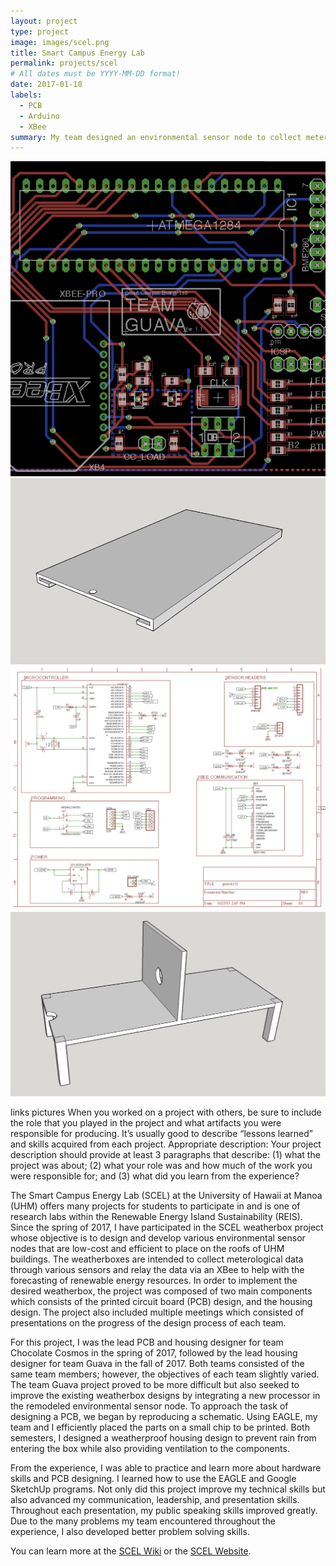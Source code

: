 ```yaml
---
layout: project
type: project
image: images/scel.png
title: Smart Campus Energy Lab
permalink: projects/scel
# All dates must be YYYY-MM-DD format!
date: 2017-01-10
labels:
  - PCB
  - Arduino
  - XBee
summary: My team designed an environmental sensor node to collect meterological data.
---
```


<div class="ui small rounded images">
  <img class="ui image" src="../images/scel.png">
  <img class="ui image" src="../images/guavalid.png">
  <img class="ui image" src="../images/schematic2.png">
  <img class="ui image" src="../images/guavashelf.png">
</div>

links
pictures
When you worked on a project with others, be sure to include the role that you played in the project and what artifacts you were responsible for producing. It’s usually good to describe “lessons learned” and skills acquired from each project.
Appropriate description: Your project description should provide at least 3 paragraphs that describe: (1) what the project was about; (2) what your role was and how much of the work you were responsible for; and (3) what did you learn from the experience?

The Smart Campus Energy Lab (SCEL) at the University of Hawaii at Manoa (UHM) offers many projects for students to participate in and is one of research labs within the Renewable Energy Island Sustainability (REIS). Since the spring of 2017, I have participated in the SCEL weatherbox project whose objective is to design and develop various environmental sensor nodes that are low-cost and efficient to place on the roofs of UHM buildings. The weatherboxes are intended to collect meterological data through various sensors and relay the data via an XBee to help with the forecasting of renewable energy resources.  In order to implement the desired weatherbox, the project was composed of two main components which consists of the printed circuit board (PCB) design, and the housing design. The project also included multiple meetings which consisted of presentations on the progress of the design process of each team. 

For this project, I was the lead PCB and housing designer for team Chocolate Cosmos in the spring of 2017, followed by the lead housing designer for team Guava in the fall of 2017. Both teams consisted of the same team members; however, the objectives of each team slightly varied. The team Guava project proved to be more difficult but also seeked to improve the existing weatherbox designs by integrating a new processor in the remodeled environmental sensor node. To approach the task of designing a PCB, we began by reproducing a schematic. Using EAGLE, my team and I efficiently placed the parts on a small chip to be printed. Both semesters, I designed a weatherproof housing design to prevent rain from entering the box while also providing ventilation to the components.  

From the experience, I was able to practice and learn more about hardware skills and PCB designing. I learned how to use the EAGLE and Google SketchUp programs. Not only did this project improve my technical skills but also advanced my communication, leadership, and presentation skills. Throughout each presentation, my public speaking skills improved greatly. Due to the many problems my team encountered throughout the experience, I also developed better problem solving skills.

You can learn more at the [SCEL Wiki](https://wiki.scel-hawaii.org/doku.php?id=weatherbox:start) or the [SCEL Website](http://scel-hawaii.org).



